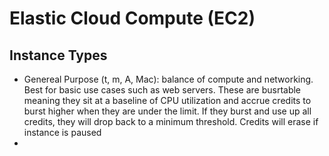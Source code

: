 # Elastic Cloud Compute (EC2)

## Instance Types
- Genereal Purpose (t, m, A, Mac): balance of compute and networking. Best for basic use cases such as web servers. These are busrtable meaning they sit at a baseline of CPU utilization and accrue credits to burst higher when they are under the limit. If they burst and use up all credits, they will drop back to a minimum threshold. Credits will erase if instance is paused
-  
